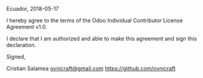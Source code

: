 Ecuador, 2018-05-17

I hereby agree to the terms of the Odoo Individual Contributor License
Agreement v1.0.

I declare that I am authorized and able to make this agreement and sign this
declaration.

Signed,

Cristian Salamea ovnicraft@gmail.com https://github.com/ovnicraft
